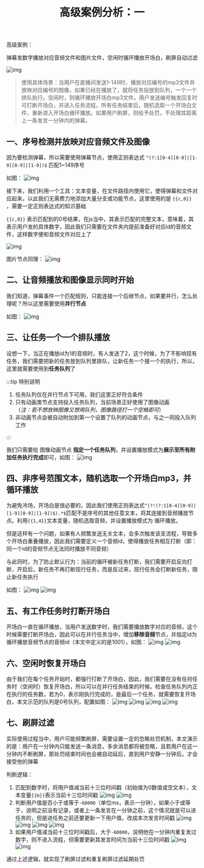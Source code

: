 ﻿---
slug: complex_1
title: 高级案例分析：一
authors: [edgehacker]
tags: [案例分析]
---

高级案例：

弹幕发数字播放对应音频文件和图片文件，空闲时循环播放开场白，刷屏自动过滤

![img](./img/0.png)

<!-- truncate -->

> 使用具体场景：当用户在直播间发送1-149时，播放对应编号的mp3文件并放映对应编号的图像，如果已经在播放了，就将任务投放到队列，一个一个排队执行。空闲时，则循环播放开场白mp3文件。用户发送编号触发回复时可打断开场白，并进入任务流程，所有任务结束后，随机选取一个开场白文件，重新进入开场白循环播放。如果用户刷屏，则给予处罚，不处理其距离上一条发言一分钟内的弹幕。

## 一、序号检测并放映对应音频文件及图像
因为要检测弹幕，所以需要使用弹幕节点，使用正则表达式 `^(?:1[0-4][0-9]|[1-9][0-9]|[1-9])$` 匹配1~149序号

如图：
![img](./img/1.png)

接下来，我们利用一个工具：文本变量，在文件路径内使用它，使得弹幕和文件对应起来，以此我们无需费力地添加大量分支或功能节点，这里使用的是 `{{c,0}}` ，需要一定正则表达式的知识基础

`{{c,0}}` 表示匹配到的0号结果，在js当中，其表示匹配的完整文本，意味着，其表示用户发的具体数字，因此我们只需要在文件夹内提前准备好对应id的音频文件，这样数字便和音频文件对应上了

![img](./img/2.png)

图片节点同理：
![img](./img/3.png)

## 二、让音频播放和图像显示同时开始
我们知道，弹幕事件一个匹配规则，只能连接一个后继节点，如果要并行，怎么处理呢？所以这里需要使用**并行节点**

如图：
![img](./img/4.png)

## 三、让任务一个一个排队播放
设想一下，当正在播放id为1的音频时，有人发送了2，这个时候，为了不影响现有任务，我们需要把新的任务放到队列里排队，让新任务一个接一个的执行，所以，这里就需要使用到**任务队列**了

:::tip 特别说明

1. 任务队列仅在并行节点下可用，我们这里正好符合条件
2. 只有动画类节点支持投入任务队列，当前场景正好使用了图像动画  
（_注：若不想放映图像又想用队列，图像路径打一个空格即可_）
3. 非动画节点会被自动附加到第一个设置了队列的动画节点，与之一同投入队列工作

:::

我们只需要给 图像动画节点 **指定一个任务队列**，并设置播放模式为**展示至所有附加任务执行完成**即可，如图：
![img](./img/5.png)

## 四、非序号范围文本，随机选取一个开场白mp3，并循环播放
为避免冷场，开场白是很必要的，因此我们使用正则表达式`^(?!(?:1[0-4][0-9]|[1-9][0-9]|[1-9])$).*$`匹配不是序号的其他任意文本，将其连接到音频播放节点。利用`{{1,4}}`文本变量，随机选取音频，并设置播放模式为 循环播放。

但是这样有一个问题，如果有人频繁发送无关文本，会多次触发该支流程，导致多个开场白重叠播放，因此我们需要定义一个音频id，使得播放任务相互打断（即：同一个id的音频节点无法同时播放不同音频）

与此同时，为了防止默认行为：当前的循环被新任务打断，我们需要开启反向打断，开启后，新任务不再打断现行任务，而是反过来，现行任务会打断新任务，阻止新任务执行

如图：
![img](./img/6.png)
![img](./img/7.png)

## 五、有工作任务时打断开场白
开场白一直在循环播放，当用户发送数字时，我们需要播放数字对应的音频，这个时候需要打断开场白，因此可以在并行任务当中，增加**移除音频**节点，并指定id为循环播放音频节点的音频id（本文中定义的是1001），如图：
![img](./img/8.png)
![img](./img/9.png)

## 六、空闲时恢复开场白
由于我们在每个任务开始时，都强行打断了开场白，因此，我们需要在没有任何任务时（空闲时）恢复开场白，所以可以在并行任务结束的时候，检查任务队列内正在执行的任务数，若为0，表示刚执行完成的，是最后一个任务，就需要恢复开场白，本文示范的队列是0号队列，配置如图：
![img](./img/10.png)
![img](./img/11.png)
![img](./img/12.png)
![img](./img/13.png)

## 七、刷屏过滤
实际使用过程当中，用户可能频繁刷屏，需要设置一定的忽略处罚机制，本文演示的是：用户在一分钟内只能发送一条消息，多余消息都将被忽略，且若用户在这一分钟内不断刷屏，那处罚结束时间也会被自动延后，直到用户安静一分钟后，才会接受他的弹幕

判断逻辑：
1. 匹配到数字时，将用户值减当前十三位时间戳（初始值为0数值或空文本），文本变量`{{m}}`表示当前十三位时间戳
![img](./img/14.png)
![img](./img/15.png)
2. 判断用户值是否小于或等于`-60000`（单位ms，表示一分钟），如果小于或等于，说明之前没有记录，或者上一条发言在一分钟之前，这个情况就是可以进任务的，但是进任务之前还要更新一下用户值，改成本次发言时间戳
![img](./img/16.png)
![img](./img/17.png)
![img](./img/18.png)
![img](./img/19.png)
3. 如果用户值减当前十三位时间戳后，大于`-60000`，说明他在一分钟内重复发过数字，则不进入流程，但需要更新其发言时间为当前十三位时间戳
![img](./img/20.png)
![img](./img/21.png)

通过上述逻辑，就实现了刷屏过滤和重复刷屏过滤延期处罚
